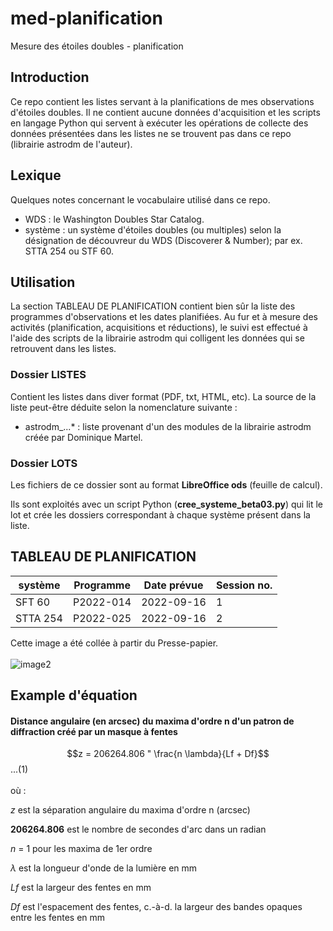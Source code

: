 # med-planification
Mesure des étoiles doubles - planification

## Introduction
Ce repo contient les listes servant à la planifications de mes observations d'étoiles doubles. Il ne contient aucune données d'acquisition et les scripts en langage Python qui servent à exécuter les opérations de collecte des données présentées dans les listes ne se trouvent pas dans ce repo (librairie astrodm de l'auteur).

## Lexique

Quelques notes concernant le vocabulaire utilisé dans ce repo.

* WDS : le Washington Doubles Star Catalog.
* système : un système d'étoiles doubles (ou multiples) selon la désignation de découvreur du WDS (Discoverer & Number); par ex. STTA 254 ou STF 60.

## Utilisation

La section TABLEAU DE PLANIFICATION contient bien sûr la liste des programmes d'observations et les dates planifiées. Au fur et à mesure des activités (planification, acquisitions et réductions), le suivi est effectué à l'aide des scripts de la librairie astrodm qui colligent les données qui se retrouvent dans les listes.

### Dossier LISTES

Contient les listes dans diver format (PDF, txt, HTML, etc). La source de la liste peut-être déduite selon la nomenclature suivante :
* astrodm_...* : liste provenant d'un des modules de la librairie astrodm créée par Dominique Martel.

### Dossier LOTS
Les fichiers de ce dossier sont au format __LibreOffice ods__ (feuille de calcul).

Ils sont exploités avec un script Python (__cree_systeme_beta03.py__) qui lit le lot et crée les dossiers correspondant à chaque système présent dans la liste.

## TABLEAU DE PLANIFICATION<br>
|système |Programme|Date prévue|Session no.|
|--------|---------|-----------|-----------|
|SFT 60  |P2022-014|2022-09-16 |1          |
|STTA 254|P2022-025|2022-09-16 |2          |

Cette image a été collée à partir du Presse-papier.<br><br>
![image2](https://user-images.githubusercontent.com/52057610/189502393-4bbe468b-7a19-4b2b-9824-7b253af39a5d.jpg)

## Example d'équation
#### Distance angulaire (en arcsec) du maxima d'ordre n d'un patron de diffraction créé par un masque à fentes
$$z = 206264.806 " \frac{n \lambda}{Lf + Df}$$...(1)<br><br>
où :

$z$ est la séparation angulaire du maxima d'ordre n (arcsec)

__206264.806__ est le nombre de secondes d'arc dans un radian

$n$ = 1 pour les maxima de 1er ordre

$\lambda$ est la longueur d'onde de la lumière en mm

$Lf$ est la largeur des fentes en mm

$Df$ est l'espacement des fentes, c.-à-d. la largeur des bandes opaques entre les fentes en mm
